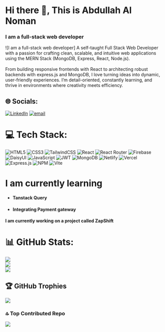 # Hi there 👋, This is Abdullah Al Noman
### I am a full-stack web developer
![I am a full-stack web developer]
A self-taught Full Stack Web Developer with a passion for crafting clean, scalable, and intuitive web applications using the MERN Stack (MongoDB, Express, React, Node.js).<br><br>From building responsive frontends with React to architecting robust backends with express.js and MongoDB, I love turning ideas into dynamic, user-friendly experiences. I’m detail-oriented, constantly learning, and thrive in environments where creativity meets efficiency.


## 🌐 Socials:
[![LinkedIn](https://img.shields.io/badge/LinkedIn-%230077B5.svg?logo=linkedin&logoColor=white)](https://linkedin.com/in/dev-abdullah-al-noman) [![email](https://img.shields.io/badge/Email-D14836?logo=gmail&logoColor=white)](mailto:nomanahnaf@gmail.com) 

# 💻 Tech Stack:
![HTML5](https://img.shields.io/badge/html5-%23E34F26.svg?style=for-the-badge&logo=html5&logoColor=white) ![CSS3](https://img.shields.io/badge/css3-%231572B6.svg?style=for-the-badge&logo=css3&logoColor=white) ![TailwindCSS](https://img.shields.io/badge/tailwindcss-%2338B2AC.svg?style=for-the-badge&logo=tailwind-css&logoColor=white) ![React](https://img.shields.io/badge/react-%2320232a.svg?style=for-the-badge&logo=react&logoColor=%2361DAFB) ![React Router](https://img.shields.io/badge/React_Router-CA4245?style=for-the-badge&logo=react-router&logoColor=white) ![Firebase](https://img.shields.io/badge/firebase-%23039BE5.svg?style=for-the-badge&logo=firebase) ![DaisyUI](https://img.shields.io/badge/daisyui-5A0EF8?style=for-the-badge&logo=daisyui&logoColor=white) ![JavaScript](https://img.shields.io/badge/javascript-%23323330.svg?style=for-the-badge&logo=javascript&logoColor=%23F7DF1E) ![JWT](https://img.shields.io/badge/JWT-black?style=for-the-badge&logo=JSON%20web%20tokens) ![MongoDB](https://img.shields.io/badge/MongoDB-%234ea94b.svg?style=for-the-badge&logo=mongodb&logoColor=white) ![Netlify](https://img.shields.io/badge/netlify-%23000000.svg?style=for-the-badge&logo=netlify&logoColor=#00C7B7) ![Vercel](https://img.shields.io/badge/vercel-%23000000.svg?style=for-the-badge&logo=vercel&logoColor=white) ![Express.js](https://img.shields.io/badge/express.js-%23404d59.svg?style=for-the-badge&logo=express&logoColor=%2361DAFB) ![NPM](https://img.shields.io/badge/NPM-%23CB3837.svg?style=for-the-badge&logo=npm&logoColor=white) ![Vite](https://img.shields.io/badge/vite-%23646CFF.svg?style=for-the-badge&logo=vite&logoColor=white)

# I am currently learning
- #### Tanstack Query
- #### Integrating Payment gateway

#### I am currently working on a project called ZapShift


# 📊 GitHub Stats:
![](https://github-readme-stats.vercel.app/api?username=devabdullahalnoman&theme=dark&hide_border=false&include_all_commits=true&count_private=false)<br/>
![](https://nirzak-streak-stats.vercel.app/?user=devabdullahalnoman&theme=dark&hide_border=false)<br/>
![](https://github-readme-stats.vercel.app/api/top-langs/?username=devabdullahalnoman&theme=dark&hide_border=false&include_all_commits=true&count_private=false&layout=compact)

## 🏆 GitHub Trophies
![](https://github-profile-trophy.vercel.app/?username=devabdullahalnoman&theme=default&no-frame=true&no-bg=true&margin-w=4)

### 🔝 Top Contributed Repo
![](https://github-contributor-stats.vercel.app/api?username=devabdullahalnoman&limit=5&theme=dark&combine_all_yearly_contributions=true)
